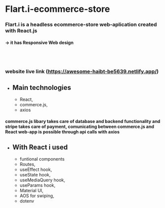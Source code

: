 # Flart.i-ecommerce-store

### Flart.i is a headless ecommerce-store web-aplication created with React.js
#### -> it  has Responsive Web design

<br/><br/>

### website live link (https://awesome-haibt-be5639.netlify.app/)
  
  
* ## Main technologies
    * React,
    * commerce.js,
    * axios

#### commerce.js libary takes care of database and backend functionality and stripe takes care of payment, comunicating between commerce.js and React web-app is possible through api calls with axios


* ## With React i used
  * funtional components
  * Routes,
  * useEffect hook,
  * useState hook,
  * useMediaQuery hook,  
  * useParams hook,
  * Material UI,
  * AOS for swiping,
  * dotenv
